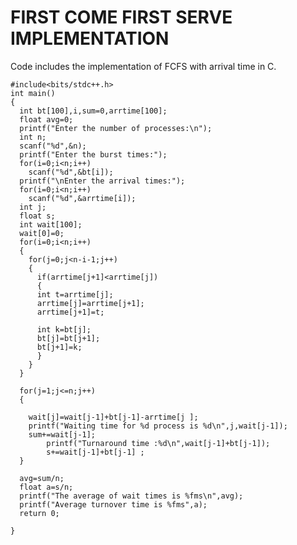 # FIRST COME FIRST SERVE IMPLEMENTATION
Code includes the implementation of FCFS with arrival time in C.

    #include<bits/stdc++.h>
    int main()
    {
      int bt[100],i,sum=0,arrtime[100];
      float avg=0;
      printf("Enter the number of processes:\n");
      int n;
      scanf("%d",&n);
      printf("Enter the burst times:");
      for(i=0;i<n;i++)
        scanf("%d",&bt[i]);
      printf("\nEnter the arrival times:");
      for(i=0;i<n;i++)
        scanf("%d",&arrtime[i]);
      int j;
      float s;
      int wait[100];
      wait[0]=0;
      for(i=0;i<n;i++)
      {
        for(j=0;j<n-i-1;j++)
        {
          if(arrtime[j+1]<arrtime[j])
          {
          int t=arrtime[j];
          arrtime[j]=arrtime[j+1];
          arrtime[j+1]=t;

          int k=bt[j];
          bt[j]=bt[j+1];
          bt[j+1]=k;
          }
        }
      }

      for(j=1;j<=n;j++)
      {

        wait[j]=wait[j-1]+bt[j-1]-arrtime[j ];
        printf("Waiting time for %d process is %d\n",j,wait[j-1]);
        sum+=wait[j-1];
            printf("Turnaround time :%d\n",wait[j-1]+bt[j-1]);
            s+=wait[j-1]+bt[j-1] ;
      }

      avg=sum/n;
      float a=s/n;
      printf("The average of wait times is %fms\n",avg);
      printf("Average turnover time is %fms",a);
      return 0;

    }
